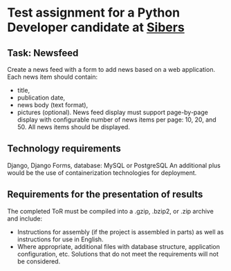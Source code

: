 # Test assignment for a Python Developer candidate at [Sibers](http://www.sibers.com)

## Task: Newsfeed
Create a news feed with a form to add news based on a web application. Each news item should contain:
- title,
- publication date,
- news body (text format), 
- pictures (optional).
News feed display must support page-by-page display with configurable number of news items per page: 10, 20, and 50.
All news items should be displayed.

## Technology requirements
Django, Django Forms, database: MySQL or PostgreSQL
An additional plus would be the use of containerization technologies for deployment.

## Requirements for the presentation of results
The completed ToR must be compiled into a .gzip, .bzip2, or .zip archive and include:
- Instructions for assembly (if the project is assembled in parts) as well as instructions for use in English.
- Where appropriate, additional files with database structure, application configuration, etc.
Solutions that do not meet the requirements will not be considered.
